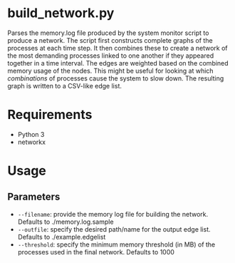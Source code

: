 # build_network.py
Parses the memory.log file produced by the system monitor script to produce a network.
The script first constructs complete graphs of the processes at each time step.
It then combines these to create a network of the most demanding processes linked to
one another if they appeared together in a time interval.  The edges are weighted based
on the combined memory usage of the nodes.  This might be useful for looking at which
*combinations* of processes cause the system to slow down.  The resulting graph is written to
a CSV-like edge list.
# Requirements
* Python 3
* networkx
# Usage
## Parameters
* `--filename`: provide the memory log file for building the network.  Defaults to ./memory.log.sample
* `--outfile`: specify the desired path/name for the output edge list.  Defaults to ./example.edgelist
* `--threshold`: specify the minimum memory threshold (in MB) of the processes used in the final network.  Defaults to 1000